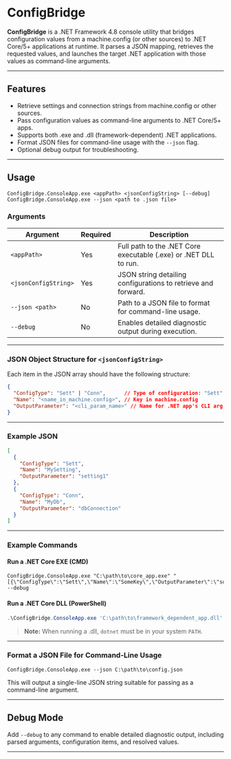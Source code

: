 # ConfigBridge

**ConfigBridge** is a .NET Framework 4.8 console utility that bridges configuration values from a machine.config (or other sources) to .NET Core/5+ applications at runtime. It parses a JSON mapping, retrieves the requested values, and launches the target .NET application with those values as command-line arguments.

---

## Features

- Retrieve settings and connection strings from machine.config or other sources.
- Pass configuration values as command-line arguments to .NET Core/5+ apps.
- Supports both .exe and .dll (framework-dependent) .NET applications.
- Format JSON files for command-line usage with the `--json` flag.
- Optional debug output for troubleshooting.

---

## Usage


```
ConfigBridge.ConsoleApp.exe <appPath> <jsonConfigString> [--debug]
ConfigBridge.ConsoleApp.exe --json <path to .json file>

```

### Arguments

| Argument                | Required | Description                                                                                      |
|-------------------------|----------|--------------------------------------------------------------------------------------------------|
| `<appPath>`             | Yes      | Full path to the .NET Core executable (.exe) or .NET DLL to run.                                 |
| `<jsonConfigString>`    | Yes      | JSON string detailing configurations to retrieve and forward.                                    |
| `--json <path>`         | No       | Path to a JSON file to format for command-line usage.                                            |
| `--debug`               | No       | Enables detailed diagnostic output during execution.                                             |

---

### JSON Object Structure for `<jsonConfigString>`

Each item in the JSON array should have the following structure:


```json
{
  "ConfigType": "Sett" | "Conn",      // Type of configuration: "Sett" for AppSetting, "Conn" for ConnectionString
  "Name": "<name_in_machine.config>", // Key in machine.config
  "OutputParameter": "<cli_param_name>" // Name for .NET app's CLI arg (e.g., "apiUrl")
}

```

---

### Example JSON


```json
[
  {
    "ConfigType": "Sett",
    "Name": "MySetting",
    "OutputParameter": "setting1"
  },
  {
    "ConfigType": "Conn",
    "Name": "MyDb",
    "OutputParameter": "dbConnection"
  }
]

```

---

### Example Commands

#### Run a .NET Core EXE (CMD)


```
ConfigBridge.ConsoleApp.exe "C:\path\to\core_app.exe" "[{\"ConfigType\":\"Sett\",\"Name\":\"SomeKey\",\"OutputParameter\":\"someOutput\"}]" --debug

```

#### Run a .NET Core DLL (PowerShell)


```powershell
.\ConfigBridge.ConsoleApp.exe 'C:\path\to\framework_dependent_app.dll' '[{\"ConfigType\":\"Sett\",\"Name\":\"SomeKey\",\"OutputParameter\":\"someOutput\"}]' --debug

```

> **Note:** When running a .dll, `dotnet` must be in your system `PATH`.

---

### Format a JSON File for Command-Line Usage


```
ConfigBridge.ConsoleApp.exe --json C:\path\to\config.json

```

This will output a single-line JSON string suitable for passing as a command-line argument.

---

## Debug Mode

Add `--debug` to any command to enable detailed diagnostic output, including parsed arguments, configuration items, and resolved values.

---
